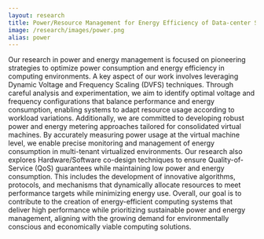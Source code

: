 ```yaml
---
layout: research
title: Power/Resource Management for Energy Efficiency of Data-center Servers
image: /research/images/power.png
alias: power
---
```


Our research in power and energy management is focused on pioneering strategies to optimize power consumption and energy efficiency in computing environments. A key aspect of our work involves leveraging Dynamic Voltage and Frequency Scaling (DVFS) techniques. Through careful analysis and experimentation, we aim to identify optimal voltage and frequency configurations that balance performance and energy consumption, enabling systems to adapt resource usage according to workload variations. Additionally, we are committed to developing robust power and energy metering approaches tailored for consolidated virtual machines. By accurately measuring power usage at the virtual machine level, we enable precise monitoring and management of energy consumption in multi-tenant virtualized environments. Our research also explores Hardware/Software co-design techniques to ensure Quality-of-Service (QoS) guarantees while maintaining low power and energy consumption. This includes the development of innovative algorithms, protocols, and mechanisms that dynamically allocate resources to meet performance targets while minimizing energy use. Overall, our goal is to contribute to the creation of energy-efficient computing systems that deliver high performance while prioritizing sustainable power and energy management, aligning with the growing demand for environmentally conscious and economically viable computing solutions.
